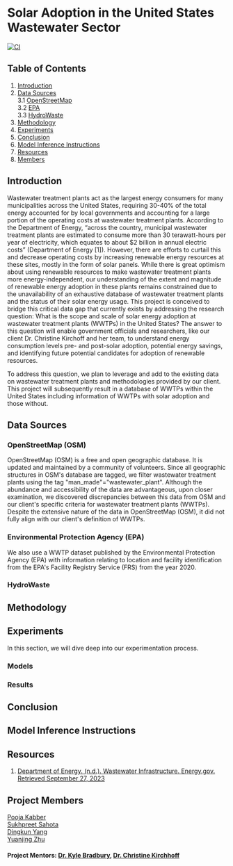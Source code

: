 # Solar Adoption in the United States Wastewater Sector

[![CI](https://github.com/Yer1k/solar_wastewater/actions/workflows/main.yml/badge.svg)](https://github.com/Yer1k/solar_wastewater/actions/workflows/main.yml)

## Table of Contents
1. [Introduction](#Introduction)  
2. [Data Sources](#DataSources)  
   3.1 [OpenStreetMap](#OSM)  
   3.2 [EPA](#EPA)  
   3.3 [HydroWaste](#HydroWaste)
3. [Methodology](#Methodology)  
4. [Experiments](#Experiments)
5. [Conclusion](#Conclusion)  
5. [Model Inference Instructions](#ModelInference)
6. [Resources](#Resources)  
7. [Members](#Members)

## Introduction <a name="Introduction"></a>
Wastewater treatment plants act as the largest energy consumers for many municipalities across the United States, requiring 30-40% of the total energy accounted for by local governments and accounting for a large portion of the operating costs at wastewater treatment plants. According to the Department of Energy, “across the country, municipal wastewater treatment plants are estimated to consume more than 30 terawatt-hours per year of electricity, which equates to about $2 billion in annual electric costs” (Department of Energy [1]). However, there are efforts to curtail this and decrease operating costs by increasing renewable energy resources at these sites, mostly in the form of solar panels. While there is great optimism about using renewable resources to make wastewater treatment plants more energy-independent, our understanding of the extent and magnitude of renewable energy adoption in these plants remains constrained due to the unavailability of an exhaustive database of wastewater treatment plants and the status of their solar energy usage. This project is conceived to bridge this critical data gap that currently exists by addressing the research question: What is the scope and scale of solar energy adoption at wastewater treatment plants (WWTPs) in the United States? The answer to this question will enable government officials and researchers, like our client Dr. Christine Kirchoff and her team, to understand energy consumption levels pre- and post-solar adoption, potential energy savings, and identifying future potential candidates for adoption of renewable resources.

To address this question, we plan to leverage and add to the existing data on wastewater treatment plants and methodologies provided by our client. This project will subsequently result in a database of WWTPs within the United States including information of WWTPs with solar adoption and those without.

## Data Sources <a name="DataSources"></a>

### OpenStreetMap (OSM) <a name="OSM"></a>

OpenStreetMap (OSM) is a free and open geographic database. It is updated and maintained by a community of volunteers. Since all geographic structures in OSM's database are tagged, we filter wastewater treatment plants using the tag "man_made"="wastewater_plant". Although the abundance and accessibility of the data are advantageous, upon closer examination, we discovered discrepancies between this data from OSM and our client's specific criteria for wastewater treatment plants (WWTPs). Despite the extensive nature of the data in OpenStreetMap (OSM), it did not fully align with our client's definition of WWTPs.

### Environmental Protection Agency (EPA) <a name="EPA"></a>

We also use a WWTP dataset published by the Environmental Protection Agency (EPA) with information relating to location and facility identification from the EPA's Facility Registry Service (FRS) from the year 2020.

### HydroWaste <a name="HydroWaste"></a>

## Methodology <a name="Methodology"></a>

## Experiments <a name="Experiments"></a>
In this section, we will dive deep into our experimentation process.

### Models <a name="Models"></a>

### Results <a name="Results"></a>

## Conclusion <a name="Conclusion"></a>

## Model Inference Instructions <a name="ModelInference"></a>

## Resources <a name="Resources"></a>
1. [Department of Energy. (n.d.). Wastewater Infrastructure. Energy.gov. Retrieved September 27, 2023](https://www.energy.gov/scep/slsc/wastewater-infrastructure#:~:text=Across%20the%20country%2C%20municipal%20wastewater,billion%20in%20annual%20electric%20costs)<a name="energy-ref"></a>

## Project Members <a name="Members"></a>
[Pooja Kabber](https://www.linkedin.com/in/poojakabber/)  
[Sukhpreet Sahota]()  
[Dingkun Yang]()  
[Yuanjing Zhu]() 

#### Project Mentors: [Dr. Kyle Bradbury](https://energy.duke.edu/about/staff/kyle-bradbury), [Dr. Christine Kirchhoff](https://iee.psu.edu/people/christine-j-kirchhoff)